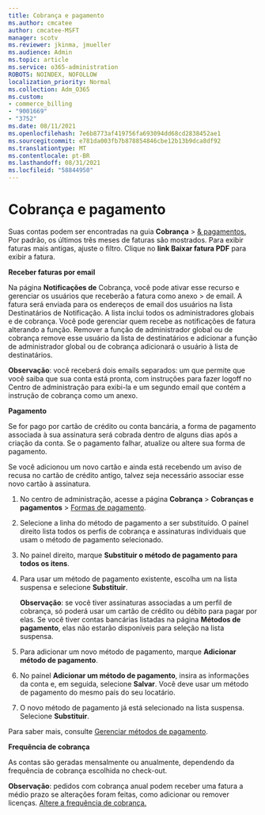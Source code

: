 ```yaml
---
title: Cobrança e pagamento
ms.author: cmcatee
author: cmcatee-MSFT
manager: scotv
ms.reviewer: jkinma, jmueller
ms.audience: Admin
ms.topic: article
ms.service: o365-administration
ROBOTS: NOINDEX, NOFOLLOW
localization_priority: Normal
ms.collection: Adm_O365
ms.custom:
- commerce_billing
- "9001669"
- "3752"
ms.date: 08/11/2021
ms.openlocfilehash: 7e6b8773af419756fa693094dd68cd2838452ae1
ms.sourcegitcommit: e781da003fb7b878854846cbe12b13b9dca8df92
ms.translationtype: MT
ms.contentlocale: pt-BR
ms.lasthandoff: 08/31/2021
ms.locfileid: "58844950"
---
```

# <a name="billing-and-payment"></a>Cobrança e pagamento

Suas contas podem ser encontradas na guia **Cobrança**  >  [& pagamentos.](https://go.microsoft.com/fwlink/p/?linkid=848039)  Por padrão, os últimos três meses de faturas são mostrados.  Para exibir faturas mais antigas, ajuste o filtro.  Clique no **link Baixar fatura PDF** para exibir a fatura.

**Receber faturas por email**

Na página **Notificações de** Cobrança, você pode ativar esse recurso e gerenciar os usuários que receberão a fatura como anexo  >  [](https://go.microsoft.com/fwlink/p/?linkid=853212) de email.  A fatura será enviada para os endereços de email dos usuários na lista Destinatários de Notificação. A lista inclui todos os administradores globais e de cobrança.  Você pode gerenciar quem recebe as notificações de fatura alterando a função.  Remover a função de administrador global ou de cobrança remove esse usuário da lista de destinatários e adicionar a função de administrador global ou de cobrança adicionará o usuário à lista de destinatários.

**Observação**: você receberá dois emails separados: um que permite que você saiba que sua conta está pronta, com instruções para fazer logoff no Centro de administração para exibi-la e um segundo email que contém a instrução de cobrança como um anexo.

**Pagamento**

Se for pago por cartão de crédito ou conta bancária, a forma de pagamento associada à sua assinatura será cobrada dentro de alguns dias após a criação da conta. Se o pagamento falhar, atualize ou altere sua forma de pagamento.

Se você adicionou um novo cartão e ainda está recebendo um aviso de recusa no cartão de crédito antigo, talvez seja necessário associar esse novo cartão à assinatura.

1. No centro de administração, acesse a página **Cobrança** > **Cobranças e pagamentos** > [Formas de pagamento](https://go.microsoft.com/fwlink/p/?linkid=2018806).

2. Selecione a linha do método de pagamento a ser substituído. O painel direito lista todos os perfis de cobrança e assinaturas individuais que usam o método de pagamento selecionado.

3. No painel direito, marque **Substituir o método de pagamento para todos os itens**.

4. Para usar um método de pagamento existente, escolha um na lista suspensa e selecione **Substituir**.

    **Observação**: se você tiver assinaturas associadas a um perfil de cobrança, só poderá usar um cartão de crédito ou débito para pagar por elas. Se você tiver contas bancárias listadas na página **Métodos de pagamento**, elas não estarão disponíveis para seleção na lista suspensa.

5. Para adicionar um novo método de pagamento, marque **Adicionar método de pagamento**.

6. No painel **Adicionar um método de pagamento**, insira as informações da conta e, em seguida, selecione **Salvar**. Você deve usar um método de pagamento do mesmo país do seu locatário.

7. O novo método de pagamento já está selecionado na lista suspensa. Selecione **Substituir**.

Para saber mais, consulte [Gerenciar métodos de pagamento](https://docs.microsoft.com/microsoft-365/commerce/billing-and-payments/manage-payment-methods).

**Frequência de cobrança**

As contas são geradas mensalmente ou anualmente, dependendo da frequência de cobrança escolhida no check-out.  

**Observação**: pedidos com cobrança anual podem receber uma fatura a médio prazo se alterações foram feitas, como adicionar ou remover licenças. [Altere a frequência de cobrança.](https://docs.microsoft.com/microsoft-365/commerce/billing-and-payments/change-payment-frequency)
